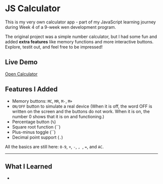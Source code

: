 # JS Calculator

This is my very own calculator app - part of my JavaScript learning journey during Week 4 of a 9-week wen development program.

The original project was a simple number calculator, but I had some fun and added **extra features** like memory functions and more interactive buttons. Explore, testit out, and feel free to be impressed!

## Live Demo

[Open Calculator](https://tumellovo.github.io/js-calculator/)

## Features I Added

- Memory buttons: `MC`, `MR`, `M-`, `M+`
- `ON/OFF` button to simulate a real device (When it is off, the word OFF is written on the screen and the buttons do not work. When it is on, the number 0 shows that it is on and functioning.)
- Percentage button (`%`)
- Square root function (``)
- Plus-minus toggle (``)
- Decimal point support (`.`)

All the basics are still here: `0-9`, `+`, `-`, ``, ``, `=`, and `AC`.

---

## What I Learned

-
